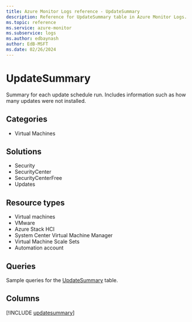 ```yaml
---
title: Azure Monitor Logs reference - UpdateSummary
description: Reference for UpdateSummary table in Azure Monitor Logs.
ms.topic: reference
ms.service: azure-monitor
ms.subservice: logs
ms.author: edbaynash
author: EdB-MSFT
ms.date: 02/26/2024
---
```


# UpdateSummary

Summary for each update schedule run. Includes information such as how many updates were not installed.


## Categories

- Virtual Machines

## Solutions

- Security
- SecurityCenter
- SecurityCenterFree
- Updates

## Resource types

- Virtual machines
- VMware
- Azure Stack HCI
- System Center Virtual Machine Manager
- Virtual Machine Scale Sets
- Automation account

## Queries

 Sample queries for the [UpdateSummary](../queries/updatesummary.md) table.


## Columns
  
[!INCLUDE [updatesummary](.././tables/includes/updatesummary-include.md)]
